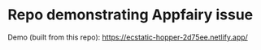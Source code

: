 # Repo demonstrating Appfairy issue
Demo (built from this repo): https://ecstatic-hopper-2d75ee.netlify.app/
